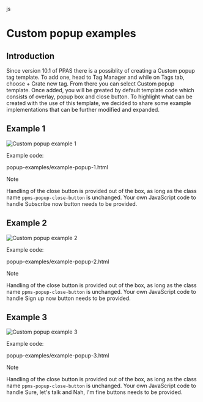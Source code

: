 <div class="default-domain">

js

</div>

# Custom popup examples

## Introduction

Since version 10.1 of PPAS there is a possiblity of creating a
<span class="title-ref">Custom popup</span> tag template. To add one,
head to <span class="title-ref">Tag Manager</span> and while on
<span class="title-ref">Tags</span> tab, choose
<span class="title-ref">+ Crate new tag</span>. From there you can
select <span class="title-ref">Custom popup</span> template. Once added,
you will be greated by default template code which consists of overlay,
popup box and close button. To highlight what can be created with the
use of this template, we decided to share some example implementations
that can be further modified and expanded.

## Example 1

![Custom popup example 1](/static/images/tm_popup_examples/example-popup-1.png)

Example code:

<div class="literalinclude" data-language="html">

popup-examples/example-popup-1.html

</div>

<div class="note">

<div class="title">

Note

</div>

Handling of the close button is provided out of the box, as long as the
class name `ppms-popup-close-button` is unchanged. Your own JavaScript
code to handle <span class="title-ref">Subscribe now</span> button needs
to be provided.

</div>

## Example 2

![Custom popup example 2](/static/images/tm_popup_examples/example-popup-2.png)

Example code:

<div class="literalinclude" data-language="html">

popup-examples/example-popup-2.html

</div>

<div class="note">

<div class="title">

Note

</div>

Handling of the close button is provided out of the box, as long as the
class name `ppms-popup-close-button` is unchanged. Your own JavaScript
code to handle <span class="title-ref">Sign up now</span> button needs
to be provided.

</div>

## Example 3

![Custom popup example 3](/static/images/tm_popup_examples/example-popup-3.png)

Example code:

<div class="literalinclude" data-language="html">

popup-examples/example-popup-3.html

</div>

<div class="note">

<div class="title">

Note

</div>

Handling of the close button is provided out of the box, as long as the
class name `ppms-popup-close-button` is unchanged. Your own JavaScript
code to handle <span class="title-ref">Sure, let's talk</span> and
<span class="title-ref">Nah, I'm fine</span> buttons needs to be
provided.

</div>
